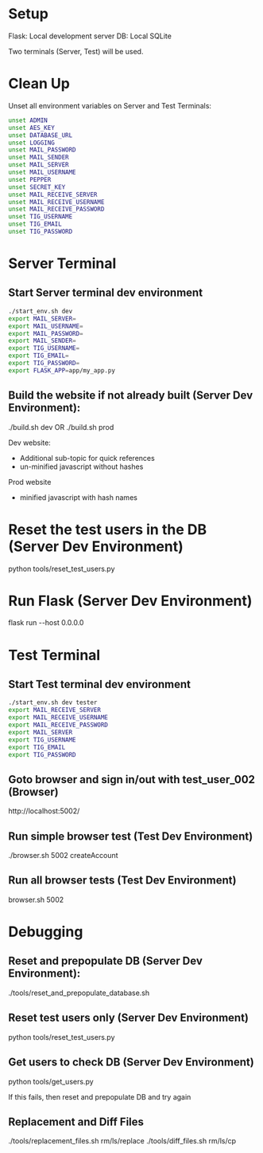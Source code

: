 # Setup
Flask: Local development server
DB: Local SQLite

Two terminals (Server, Test) will be used.

# Clean Up
Unset all environment variables on Server and Test Terminals:
``` bash
unset ADMIN
unset AES_KEY
unset DATABASE_URL
unset LOGGING
unset MAIL_PASSWORD
unset MAIL_SENDER
unset MAIL_SERVER
unset MAIL_USERNAME
unset PEPPER
unset SECRET_KEY
unset MAIL_RECEIVE_SERVER
unset MAIL_RECEIVE_USERNAME
unset MAIL_RECEIVE_PASSWORD
unset TIG_USERNAME
unset TIG_EMAIL
unset TIG_PASSWORD
```




# Server Terminal
## Start Server terminal dev environment
``` bash
./start_env.sh dev
export MAIL_SERVER=
export MAIL_USERNAME=
export MAIL_PASSWORD=
export MAIL_SENDER=
export TIG_USERNAME=
export TIG_EMAIL=
export TIG_PASSWORD=
export FLASK_APP=app/my_app.py
```

## Build the website if not already built (Server Dev Environment):
./build.sh dev
OR
./build.sh prod

Dev website:
  - Additional sub-topic for quick references
  - un-minified javascript without hashes

Prod website
  - minified javascript with hash names

# Reset the test users in the DB (Server Dev Environment)
python tools/reset_test_users.py

# Run Flask (Server Dev Environment)
flask run --host 0.0.0.0



# Test Terminal
## Start Test terminal dev environment
``` bash
./start_env.sh dev tester
export MAIL_RECEIVE_SERVER
export MAIL_RECEIVE_USERNAME
export MAIL_RECEIVE_PASSWORD
export MAIL_SERVER
export TIG_USERNAME
export TIG_EMAIL
export TIG_PASSWORD
```


## Goto browser and sign in/out with test_user_002 (Browser)
http://localhost:5002/

## Run simple browser test (Test Dev Environment)
./browser.sh 5002 createAccount

## Run all browser tests (Test Dev Environment)
browser.sh 5002




# Debugging
## Reset and prepopulate DB (Server Dev Environment):
./tools/reset_and_prepopulate_database.sh

## Reset test users only (Server Dev Environment)
python tools/reset_test_users.py

## Get users to check DB (Server Dev Environment)
python tools/get_users.py

If this fails, then reset and prepopulate DB and try again

## Replacement and Diff Files
./tools/replacement_files.sh rm/ls/replace
./tools/diff_files.sh rm/ls/cp
